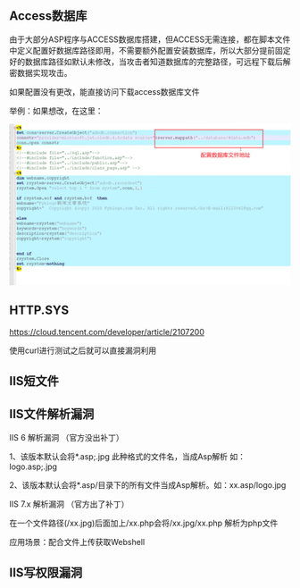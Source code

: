 ## Access数据库

由于大部分ASP程序与ACCESS数据库搭建，但ACCESS无需连接，都在脚本文件中定义配置好数据库路径即用，不需要额外配置安装数据库，所以大部分提前固定好的数据库路径如默认未修改，当攻击者知道数据库的完整路径，可远程下载后解密数据实现攻击。

如果配置没有更改，能直接访问下载access数据库文件

举例：如果想改，在这里：

![image-20250624231821893](assets/image-20250624231821893.png)



## HTTP.SYS

https://cloud.tencent.com/developer/article/2107200

使用curl进行测试之后就可以直接漏洞利用



## IIS短文件





## IIS文件解析漏洞

 IIS 6 解析漏洞 （官方没出补丁）

1、该版本默认会将*.asp;.jpg 此种格式的文件名，当成Asp解析 如：logo.asp;.jpg

2、该版本默认会将*.asp/目录下的所有文件当成Asp解析。如：xx.asp/logo.jpg 



IIS 7.x 解析漏洞 （官方出了补丁）

在一个文件路径(/xx.jpg)后面加上/xx.php会将/xx.jpg/xx.php 解析为php文件 

应用场景：配合文件上传获取Webshell



## IIS写权限漏洞

